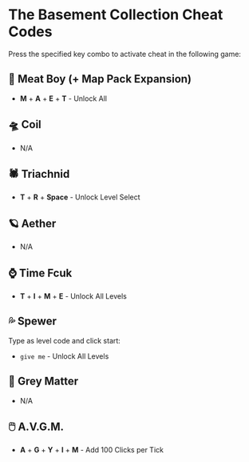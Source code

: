 # The Basement Collection Cheat Codes
Press the specified key combo to activate cheat in the following game:

## 🍖 Meat Boy (+ Map Pack Expansion)
+ **M** + **A** + **E** + **T** - Unlock All

## 🛸 Coil
- N/A

## 🕷 Triachnid
+ **T** + **R** + **Space** - Unlock Level Select

## 🪐 Aether
- N/A

## ⌚ Time Fcuk
+ **T** + **I** + **M** + **E** - Unlock All Levels

## 💦 Spewer
Type as level code and click start:
+ `give me` - Unlock All Levels

## 🧠 Grey Matter
- N/A

## 🖱️ A.V.G.M.
+ **A** + **G** + **Y** + **I** + **M** - Add 100 Clicks per Tick
